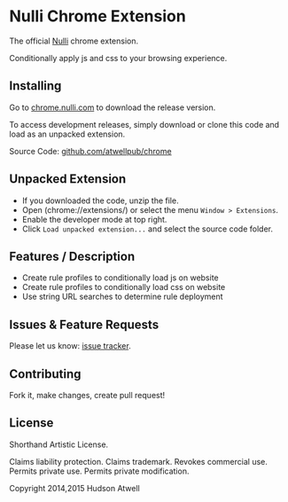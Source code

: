 Nulli Chrome Extension
==========

The official [Nulli](http://nulliapp.com/) chrome extension. 

Conditionally apply js and css to your browsing experience. 

Installing
-----

Go to [chrome.nulli.com](http://chrome.nulli.com) to download the release version.

To access development releases, simply download or clone this code and load as an unpacked extension.

Source Code: [github.com/atwellpub/chrome](http://github.com/nulli/chrome)


Unpacked Extension
-----

- If you downloaded the code, unzip the file.
- Open (chrome://extensions/) or select the menu `Window > Extensions`.
- Enable the developer mode at top right.
- Click `Load unpacked extension...` and select the source code folder.


Features / Description
-----

- Create rule profiles to conditionally load js on website
- Create rule profiles to conditionally load css on website
- Use string URL searches to determine rule deployment


Issues & Feature Requests
-----

Please let us know: [issue tracker](http://github.com/atwellpub/nulli/issues).


Contributing
-----

Fork it, make changes, create pull request! 


License
-----

Shorthand Artistic License. 

Claims liability protection. Claims trademark. Revokes commercial use. Permits private use. Permits private modification. 

Copyright 2014,2015 Hudson Atwell 